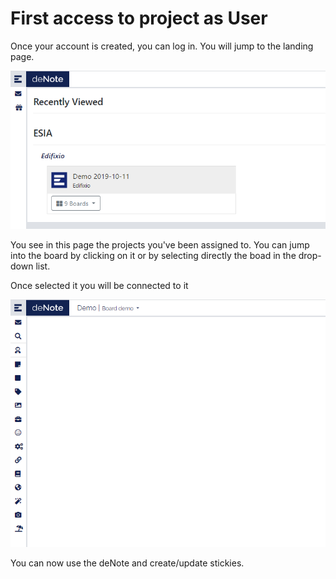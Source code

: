 # First access to project as User

Once your account is created, you can log in. You will jump to the landing page.

![Landing Page](./assets/images/new-project-user/landing-page.png)

You see in this page the projects you've been assigned to. You can jump into the board by clicking on it or by selecting directly the boad in the drop-down list.

Once selected it you will be connected to it

![Landing Page](./assets/images/new-project-user/project-page.png)

You can now use the deNote and create/update stickies.
